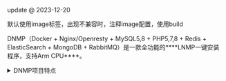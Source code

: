 
update @ 2023-12-20

默认使用image标签，出现不兼容时，注释image配置，使用build

DNMP（Docker + Nginx/Openresty + MySQL5,8 + PHP5,7,8 + Redis + ElasticSearch + MongoDB + RabbitMQ）是一款全功能的***\*LNMP一键安装程序，支持Arm CPU\****。

<details>
<summary>DNMP项目特点</summary>

1. `100%`开源

2. `100%`遵循Docker标准

3. 支持**多版本PHP**共存，可任意切换（PHP5.4、PHP5.6、PHP7.1、PHP7.2、PHP7.3、PHP7.4、PHP8.0)

4. 支持绑定**任意多个域名**

5. 支持**HTTPS和HTTP/2**

6. **PHP源代码、MySQL数据、配置文件、日志文件**都可在Host中直接修改查看

7. 内置**完整PHP扩展安装**命令

8. 默认支持`pdo_mysql`、`mysqli`、`mbstring`、`gd`、`curl`、`opcache`等常用热门扩展，根据环境灵活配置

9. 可一键选配常用服务：
    - 多PHP版本：PHP5.4、PHP5.6、PHP7.0-7.4、PHP8.0
    - Web服务：Nginx、Openresty
    - 数据库：MySQL5、MySQL8、Redis、memcached、MongoDB、ElasticSearch
    - 消息队列：RabbitMQ
    - 辅助工具：Kibana、Logstash、phpMyAdmin、phpRedisAdmin、AdminMongo

10. 实际项目中应用，确保`100%`可用

11. 所有镜像源于[Docker官方仓库](https://hub.docker.com)，安全可靠

12. 一次配置，**Windows、Linux、MacOs**皆可用

13. 支持快速安装扩展命令 `install-php-extensions apcu`

14. 支持安装certbot获取免费https用的SSL证书

     [TOC]

## 1. 目录结构

```
/
├── data                        数据库数据目录
│   ├── composer                composer 数据目录
│   ├── esdata                  ElasticSearch 数据目录
│   ├── mongo                   MongoDB 数据目录
│   ├── mysql                   MySQL8 数据目录
│   ├── mysql5                  MySQL5 数据目录
│   └── redis                   Redis 数据目录
├── services                    服务构建文件和配置文件目录
│   ├── elasticsearch           ElasticSearch 配置文件目录
│   ├── mysql                   MySQL8 配置文件目录
│   ├── mysql5                  MySQL5 配置文件目录
│   ├── nginx                   Nginx 配置文件目录
│   ├── php                     PHP5.6 - PHP7.4 配置目录
│   ├── php54                   PHP5.4 配置目录
│   └── redis                   Redis 配置目录
├── logs                        日志目录
├── docker-compose.sample.yml   Docker 服务配置示例文件
├── docker-compose.yml   				Docker 服务配置文件
├── env.smaple                  环境配置示例文件
├── LICENSE											证书
├── README.md										说明文件
└── www                         PHP 代码目录

```

## 2. 快速使用

1. 本地安装

- `git`
- `Docker`(系统需为Linux，Windows 10 Build 15063+，或MacOS 10.12+，且必须要`64`位）
- `docker-compose 1.7.0+`

2. clone 项目：

```shell
$ git clone git@github.com:SkyCTing/docker.git
```

3. 如果主机是 Linux系统，且当前用户不是root用户，还需将当前用户加入docker用户组：

```shell
$ sudo gpasswd -a ${USER} docker
```

4. 拷贝并命名配置文件（Windows系统请用copy命令），启动：

```shell
$ cd docker                                         # 进入项目目录
$ cp env.sample .env                                # 复制环境变量文件
$ cp docker-compose.sample.yml docker-compose.yml   # 复制 docker-compose 配置文件。默认启动3
                                                    # 个服务：Nginx、PHP7和MySQL8。要开启更多
                                                    # 其他服务，如Redis、PHP5.6、PHP5.4、	
                                                    # MongoDB，ElasticSearch等，请删
                                                    # 除服务块前的注释
$ docker-compose up -d                              # 启动
```

5. 在浏览器中访问：`http://localhost`或`https://localhost就能看到效果，PHP代码在文件`./www/localhost/index.php`。

## 3. PHP和扩展

### 3.1 切换Nginx使用的PHP版本
首先，需要启动其他版本的PHP，比如PHP5.4，那就先在`docker-compose.yml`文件中删除PHP5.4前面的注释，再启动PHP5.4容器。

PHP5.4启动后，打开Nginx 配置，修改`fastcgi_pass`的主机地址，由`php`改为`php54`，如下：
```
    fastcgi_pass   php:9000;
```
为：
```
    fastcgi_pass   php54:9000;
```
其中 `php` 和 `php54` 是`docker-compose.yml`文件中服务器的名称。

最后，**重启 Nginx** 生效。
```bash
$ docker exec -it nginx nginx -s reload
```
这里两个`nginx`，第一个是容器名，第二个是容器中的`nginx`程序。


### 3.2 安装PHP扩展
PHP的很多功能都是通过扩展实现，而安装扩展是一个略费时间的过程，
所以，除PHP内置扩展外，在`env.sample`文件中我们仅默认安装少量扩展，
如果要安装更多扩展，请打开你的`.env`文件修改如下的PHP配置，
增加需要的PHP扩展：
```bash
PHP_EXTENSIONS=pdo_mysql,opcache,redis       # PHP 要安装的扩展列表，英文逗号隔开
PHP54_EXTENSIONS=opcache,redis                 # PHP 5.4要安装的扩展列表，英文逗号隔开
```
然后重新build PHP镜像。
```bash
docker-compose build php
```
可用的扩展请看同文件的`env.sample`注释块说明。

### 3.3 快速安装php扩展
1.进入容器:

```sh
docker exec -it php /bin/sh

install-php-extensions apcu 
```
2.支持快速安装扩展列表

| Extension | PHP 5.5 | PHP 5.6 | PHP 7.0 | PHP 7.1 | PHP 7.2 | PHP 7.3 | PHP 7.4 | PHP 8.0 | PHP 8.1 | PHP 8.2 |
|:---:|:---:|:---:|:---:|:---:|:---:|:---:|:---:|:---:|:---:|:---:|
| amqp | &check; | &check; | &check; | &check; | &check; | &check; | &check; | &check; | &check; | &check; |
| apcu | &check; | &check; | &check; | &check; | &check; | &check; | &check; | &check; | &check; | &check; |
| apcu_bc |  |  | &check; | &check; | &check; | &check; | &check; |  |  |  |
| ast |  |  | &check; | &check; | &check; | &check; | &check; | &check; | &check; | &check; |
| bcmath | &check; | &check; | &check; | &check; | &check; | &check; | &check; | &check; | &check; | &check; |
| bitset | &check; | &check; | &check; | &check; | &check; | &check; | &check; | &check; | &check; | &check; |
| blackfire | &check; | &check; | &check; | &check; | &check; | &check; | &check; | &check; | &check; | &check; |
| bz2 | &check; | &check; | &check; | &check; | &check; | &check; | &check; | &check; | &check; | &check; |
| calendar | &check; | &check; | &check; | &check; | &check; | &check; | &check; | &check; | &check; | &check; |
| cassandra[*](#special-requirements-for-cassandra) |  |  |  |  | &check; | &check; | &check; | &check; | &check; | &check; |
| cmark |  |  | &check; | &check; | &check; | &check; | &check; |  |  |  |
| csv |  |  |  |  |  | &check; | &check; | &check; | &check; | &check; |
| dba | &check; | &check; | &check; | &check; | &check; | &check; | &check; | &check; | &check; | &check; |
| ddtrace[*](#special-requirements-for-ddtrace) |  | &check; | &check; | &check; | &check; | &check; | &check; | &check; | &check; | &check; |
| decimal |  |  | &check; | &check; | &check; | &check; | &check; | &check; | &check; | &check; |
| ds |  |  | &check; | &check; | &check; | &check; | &check; | &check; | &check; | &check; |
| ecma_intl[*](#special-requirements-for-ecma_intl) |  |  |  |  |  |  |  |  |  | &check; |
| enchant | &check; | &check; | &check; | &check; | &check; | &check; | &check; | &check; | &check; | &check; |
| ev | &check; | &check; | &check; | &check; | &check; | &check; | &check; | &check; | &check; | &check; |
| event | &check; | &check; | &check; | &check; | &check; | &check; | &check; | &check; | &check; | &check; |
| excimer |  |  |  | &check; | &check; | &check; | &check; | &check; | &check; | &check; |
| exif | &check; | &check; | &check; | &check; | &check; | &check; | &check; | &check; | &check; | &check; |
| ffi |  |  |  |  |  |  | &check; | &check; | &check; | &check; |
| gd | &check; | &check; | &check; | &check; | &check; | &check; | &check; | &check; | &check; | &check; |
| gearman | &check; | &check; | &check; | &check; | &check; | &check; | &check; | &check; |  |  |
| geoip | &check; | &check; | &check; | &check; | &check; | &check; | &check; |  |  |  |
| geos[*](#special-requirements-for-geos) | &check; | &check; | &check; | &check; | &check; | &check; | &check; | &check; | &check; | &check; |
| geospatial | &check; | &check; | &check; | &check; | &check; | &check; | &check; | &check; | &check; | &check; |
| gettext | &check; | &check; | &check; | &check; | &check; | &check; | &check; | &check; | &check; | &check; |
| gmagick | &check; | &check; | &check; | &check; | &check; | &check; | &check; | &check; | &check; | &check; |
| gmp | &check; | &check; | &check; | &check; | &check; | &check; | &check; | &check; | &check; | &check; |
| gnupg | &check; | &check; | &check; | &check; | &check; | &check; | &check; | &check; | &check; | &check; |
| grpc | &check; | &check; | &check; | &check; | &check; | &check; | &check; | &check; | &check; | &check; |
| http | &check; | &check; | &check; | &check; | &check; | &check; | &check; | &check; | &check; | &check; |
| igbinary | &check; | &check; | &check; | &check; | &check; | &check; | &check; | &check; | &check; | &check; |
| imagick | &check; | &check; | &check; | &check; | &check; | &check; | &check; | &check; | &check; | &check; |
| imap | &check; | &check; | &check; | &check; | &check; | &check; | &check; | &check; | &check; | &check; |
| inotify | &check; | &check; | &check; | &check; | &check; | &check; | &check; | &check; | &check; | &check; |
| interbase | &check; | &check; | &check; | &check; | &check; | &check; |  |  |  |  |
| intl | &check; | &check; | &check; | &check; | &check; | &check; | &check; | &check; | &check; | &check; |
| ion |  |  |  |  |  |  |  |  | &check; | &check; |
| ioncube_loader | &check; | &check; | &check; | &check; | &check; | &check; | &check; |  | &check; |  |
| jsmin | &check; | &check; | &check; | &check; | &check; | &check; | &check; |  |  |  |
| json_post | &check; | &check; | &check; | &check; | &check; | &check; | &check; | &check; | &check; | &check; |
| jsonpath |  |  |  |  |  |  | &check; | &check; | &check; | &check; |
| ldap | &check; | &check; | &check; | &check; | &check; | &check; | &check; | &check; | &check; | &check; |
| luasandbox | &check; | &check; | &check; | &check; | &check; | &check; | &check; | &check; | &check; | &check; |
| lz4[*](#special-requirements-for-lz4) |  | &check; | &check; | &check; | &check; | &check; | &check; | &check; | &check; | &check; |
| lzf | &check; | &check; | &check; | &check; | &check; | &check; | &check; | &check; | &check; | &check; |
| mailparse | &check; | &check; | &check; | &check; | &check; | &check; | &check; | &check; | &check; | &check; |
| maxminddb |  |  |  |  | &check; | &check; | &check; | &check; | &check; | &check; |
| mcrypt | &check; | &check; | &check; | &check; | &check; | &check; | &check; | &check; | &check; | &check; |
| memcache | &check; | &check; | &check; | &check; | &check; | &check; | &check; | &check; | &check; | &check; |
| memcached[*](#special-requirements-for-memcached) | &check; | &check; | &check; | &check; | &check; | &check; | &check; | &check; | &check; | &check; |
| memprof[*](#special-requirements-for-memprof) | &check; | &check; | &check; | &check; | &check; | &check; | &check; | &check; | &check; | &check; |
| mongo | &check; | &check; |  |  |  |  |  |  |  |  |
| mongodb | &check; | &check; | &check; | &check; | &check; | &check; | &check; | &check; | &check; | &check; |
| mosquitto | &check; | &check; | &check; | &check; | &check; | &check; | &check; |  |  |  |
| msgpack | &check; | &check; | &check; | &check; | &check; | &check; | &check; | &check; | &check; | &check; |
| mssql | &check; | &check; |  |  |  |  |  |  |  |  |
| mysql | &check; | &check; |  |  |  |  |  |  |  |  |
| mysqli | &check; | &check; | &check; | &check; | &check; | &check; | &check; | &check; | &check; | &check; |
| oauth | &check; | &check; | &check; | &check; | &check; | &check; | &check; | &check; | &check; | &check; |
| oci8 | &check; | &check; | &check; | &check; | &check; | &check; | &check; | &check; | &check; | &check; |
| odbc | &check; | &check; | &check; | &check; | &check; | &check; | &check; | &check; | &check; | &check; |
| opcache | &check; | &check; | &check; | &check; | &check; | &check; | &check; | &check; | &check; | &check; |
| opencensus |  |  | &check; | &check; | &check; | &check; | &check; | &check; | &check; | &check; |
| openswoole |  |  |  |  | &check; | &check; | &check; | &check; | &check; | &check; |
| opentelemetry |  |  |  |  |  |  |  | &check; | &check; | &check; |
| parallel[*](#special-requirements-for-parallel) |  |  |  | &check; | &check; | &check; | &check; | &check; | &check; | &check; |
| parle[*](#special-requirements-for-parle) |  |  | &check; | &check; | &check; | &check; | &check; | &check; | &check; | &check; |
| pcntl | &check; | &check; | &check; | &check; | &check; | &check; | &check; | &check; | &check; | &check; |
| pcov |  |  | &check; | &check; | &check; | &check; | &check; | &check; | &check; | &check; |
| pdo_dblib | &check; | &check; | &check; | &check; | &check; | &check; | &check; | &check; | &check; | &check; |
| pdo_firebird | &check; | &check; | &check; | &check; | &check; | &check; | &check; | &check; | &check; | &check; |
| pdo_mysql | &check; | &check; | &check; | &check; | &check; | &check; | &check; | &check; | &check; | &check; |
| pdo_oci |  |  | &check; | &check; | &check; | &check; | &check; | &check; | &check; | &check; |
| pdo_odbc | &check; | &check; | &check; | &check; | &check; | &check; | &check; | &check; | &check; | &check; |
| pdo_pgsql | &check; | &check; | &check; | &check; | &check; | &check; | &check; | &check; | &check; | &check; |
| pdo_sqlsrv[*](#special-requirements-for-pdo_sqlsrv) |  |  | &check; | &check; | &check; | &check; | &check; | &check; | &check; | &check; |
| pgsql | &check; | &check; | &check; | &check; | &check; | &check; | &check; | &check; | &check; | &check; |
| php_trie |  |  |  |  |  | &check; | &check; | &check; | &check; | &check; |
| pkcs11 |  |  |  |  |  |  | &check; | &check; | &check; | &check; |
| pq |  |  | &check; | &check; | &check; | &check; | &check; | &check; | &check; | &check; |
| propro | &check; | &check; | &check; | &check; | &check; | &check; | &check; |  |  |  |
| protobuf | &check; | &check; | &check; | &check; | &check; | &check; | &check; | &check; | &check; | &check; |
| pspell | &check; | &check; | &check; | &check; | &check; | &check; | &check; | &check; | &check; | &check; |
| pthreads[*](#special-requirements-for-pthreads) | &check; | &check; | &check; |  |  |  |  |  |  |  |
| raphf | &check; | &check; | &check; | &check; | &check; | &check; | &check; | &check; | &check; | &check; |
| rdkafka | &check; | &check; | &check; | &check; | &check; | &check; | &check; | &check; | &check; | &check; |
| recode | &check; | &check; | &check; | &check; | &check; | &check; |  |  |  |  |
| redis | &check; | &check; | &check; | &check; | &check; | &check; | &check; | &check; | &check; | &check; |
| relay |  |  |  |  |  |  | &check; | &check; | &check; | &check; |
| seasclick | &check; | &check; | &check; | &check; | &check; | &check; | &check; | &check; | &check; | &check; |
| seaslog | &check; | &check; | &check; | &check; | &check; | &check; | &check; | &check; | &check; | &check; |
| shmop | &check; | &check; | &check; | &check; | &check; | &check; | &check; | &check; | &check; | &check; |
| simdjson[*](#special-requirements-for-simdjson) |  |  |  | &check; | &check; | &check; | &check; | &check; | &check; | &check; |
| smbclient | &check; | &check; | &check; | &check; | &check; | &check; | &check; | &check; | &check; | &check; |
| snappy | &check; | &check; | &check; | &check; | &check; | &check; | &check; | &check; | &check; | &check; |
| snmp | &check; | &check; | &check; | &check; | &check; | &check; | &check; | &check; | &check; | &check; |
| snuffleupagus |  |  | &check; | &check; | &check; | &check; | &check; | &check; | &check; | &check; |
| soap | &check; | &check; | &check; | &check; | &check; | &check; | &check; | &check; | &check; | &check; |
| sockets | &check; | &check; | &check; | &check; | &check; | &check; | &check; | &check; | &check; | &check; |
| sodium[*](#special-requirements-for-sodium) |  | &check; | &check; | &check; |  |  |  |  |  |  |
| solr | &check; | &check; | &check; | &check; | &check; | &check; | &check; | &check; | &check; | &check; |
| sourceguardian | &check; | &check; | &check; | &check; | &check; | &check; | &check; | &check; | &check; | &check; |
| spx |  | &check; | &check; | &check; | &check; | &check; | &check; | &check; | &check; | &check; |
| sqlsrv[*](#special-requirements-for-sqlsrv) |  |  | &check; | &check; | &check; | &check; | &check; | &check; | &check; | &check; |
| ssh2 | &check; | &check; | &check; | &check; | &check; | &check; | &check; | &check; | &check; | &check; |
| stomp | &check; | &check; | &check; | &check; | &check; | &check; | &check; |  |  | &check; |
| swoole | &check; | &check; | &check; | &check; | &check; | &check; | &check; | &check; | &check; | &check; |
| sybase_ct | &check; | &check; |  |  |  |  |  |  |  |  |
| sync | &check; | &check; | &check; | &check; | &check; | &check; | &check; | &check; | &check; | &check; |
| sysvmsg | &check; | &check; | &check; | &check; | &check; | &check; | &check; | &check; | &check; | &check; |
| sysvsem | &check; | &check; | &check; | &check; | &check; | &check; | &check; | &check; | &check; | &check; |
| sysvshm | &check; | &check; | &check; | &check; | &check; | &check; | &check; | &check; | &check; | &check; |
| tensor[*](#special-requirements-for-tensor) |  |  |  |  | &check; | &check; | &check; | &check; |  |  |
| tideways | &check; | &check; | &check; | &check; | &check; | &check; | &check; | &check; | &check; | &check; |
| tidy | &check; | &check; | &check; | &check; | &check; | &check; | &check; | &check; | &check; | &check; |
| timezonedb | &check; | &check; | &check; | &check; | &check; | &check; | &check; | &check; | &check; | &check; |
| uopz | &check; | &check; | &check; | &check; | &check; | &check; | &check; | &check; | &check; | &check; |
| uploadprogress | &check; | &check; | &check; | &check; | &check; | &check; | &check; | &check; | &check; | &check; |
| uuid | &check; | &check; | &check; | &check; | &check; | &check; | &check; | &check; | &check; | &check; |
| uv |  |  |  |  |  |  |  | &check; | &check; | &check; |
| vips[*](#special-requirements-for-vips) |  |  | &check; | &check; | &check; | &check; | &check; | &check; | &check; | &check; |
| wddx | &check; | &check; | &check; | &check; | &check; | &check; |  |  |  |  |
| xdebug | &check; | &check; | &check; | &check; | &check; | &check; | &check; | &check; | &check; | &check; |
| xdiff | &check; | &check; | &check; | &check; | &check; | &check; | &check; | &check; | &check; | &check; |
| xhprof | &check; | &check; | &check; | &check; | &check; | &check; | &check; | &check; | &check; | &check; |
| xlswriter |  |  | &check; | &check; | &check; | &check; | &check; | &check; | &check; | &check; |
| xmldiff | &check; | &check; | &check; | &check; | &check; | &check; | &check; | &check; | &check; | &check; |
| xmlrpc | &check; | &check; | &check; | &check; | &check; | &check; | &check; | &check; | &check; | &check; |
| xsl | &check; | &check; | &check; | &check; | &check; | &check; | &check; | &check; | &check; | &check; |
| yac |  |  | &check; | &check; | &check; | &check; | &check; | &check; | &check; | &check; |
| yaml | &check; | &check; | &check; | &check; | &check; | &check; | &check; | &check; | &check; | &check; |
| yar | &check; | &check; | &check; | &check; | &check; | &check; | &check; | &check; | &check; |  |
| zephir_parser |  |  | &check; | &check; | &check; | &check; | &check; | &check; | &check; | &check; |
| zip | &check; | &check; | &check; | &check; | &check; | &check; | &check; | &check; | &check; | &check; |
| zmq | &check; | &check; | &check; | &check; | &check; | &check; | &check; | &check; | &check; | &check; |
| zookeeper | &check; | &check; | &check; | &check; | &check; | &check; | &check; | &check; | &check; | &check; |
| zstd | &check; | &check; | &check; | &check; | &check; | &check; | &check; | &check; | &check; | &check; |

*Number of supported extensions: 141*

此扩展来自[https://github.com/mlocati/docker-php-extension-installer](https://github.com/mlocati/docker-php-extension-installer)参考示例文件

### 3.4 Host中使用php命令行（php-cli）

1. 参考[bash.alias.sample](bash.alias.sample)示例文件，将对应 php cli 函数拷贝到主机的 `~/.bashrc`文件。
2. 让文件起效：
    ```bash
    source ~/.bashrc
    ```
3. 然后就可以在主机中执行php命令了：
    ```bash
    ~ php -v
    PHP 7.2.13 (cli) (built: Dec 21 2018 02:22:47) ( NTS )
    Copyright (c) 1997-2018 The PHP Group
    Zend Engine v3.2.0, Copyright (c) 1998-2018 Zend Technologies
        with Zend OPcache v7.2.13, Copyright (c) 1999-2018, by Zend Technologies
        with Xdebug v2.6.1, Copyright (c) 2002-2018, by Derick Rethans
    ```
### 3.5 使用composer
**方法1：主机中使用composer命令**
1. 确定composer缓存的路径。比如，我的dnmp下载在`~/dnmp`目录，那composer的缓存路径就是`~/dnmp/data/composer`。
2. 参考[bash.alias.sample](bash.alias.sample)示例文件，将对应 php composer 函数拷贝到主机的 `~/.bashrc`文件。
    > 这里需要注意的是，示例文件中的`~/dnmp/data/composer`目录需是第一步确定的目录。
3. 让文件起效：
    ```bash
    source ~/.bashrc
    ```
4. 在主机的任何目录下就能用composer了：
    ```bash
    cd ~/dnmp/www/
    composer create-project yeszao/fastphp project --no-dev
    ```
5. （可选）第一次使用 composer 会在 `~/dnmp/data/composer` 目录下生成一个**config.json**文件，可以在这个文件中指定国内仓库，例如：
    ```json
    {
        "config": {},
        "repositories": {
            "packagist": {
                "type": "composer",
                "url": "https://mirrors.aliyun.com/composer/"
            }
        }
    }
    
    ```

**方法2：容器内使用composer命令**

还有另外一种方式，就是进入容器，再执行`composer`命令，以PHP7容器为例：
```bash
docker exec -it php /bin/sh
cd /www/localhost
composer update
```

## 4. 创建代码用户

``` shell
$ adduser www-data
$ usermod -s /sbin/nologin www-data
```

## 5. 编译镜像

```shell
docker build --no-cache \
-t mcskyding/php:7.4.27 \
--build-arg PHP_VERSION=php:7.4.27-fpm-alpine \
--build-arg CONTAINER_PACKAGE_URL=mirrors.ustc.edu.cn \
--build-arg TZ=Asia/Shanghai \
--build-arg PHP_EXTENSIONS=pdo_mysql,mysqli,mbstring,gd,curl,opcache,zip,redis,soap,apcu,bcmath,dba,sockets,exif,pcntl,sodium,mongodb,xdebug \
.
```

## 6. 阿里云镜像

阿里云镜像：https://cr.console.aliyun.com/cn-hangzhou/instance/repositories

``` shell
sudo docker login --username=mcskyding@vip.qq.com registry.cn-hangzhou.aliyuncs.com
sudo docker tag [ImageId] registry.cn-hangzhou.aliyuncs.com/mcskyding/docker:[镜像版本号]
sudo docker push registry.cn-hangzhou.aliyuncs.com/mcskyding/docker:[镜像版本号]
```

## 7. 管理命令

### 7.1 服务器启动和构建命令

``` shell
$ docker-compose up                         # 创建并且启动所有容器
$ docker-compose up -d                      # 创建并且后台运行方式启动所有容器
$ docker-compose up nginx php mysql         # 创建并且启动nginx、php、mysql的多个容器
$ docker-compose up -d nginx php  mysql     # 创建并且已后台运行的方式启动nginx、php、mysql容器

$ docker-compose start php                  # 启动服务
$ docker-compose stop php                   # 停止服务
$ docker-compose restart php                # 重启服务
$ docker-compose down --rmi all							# 停止并删除
$ docker-compose build php                  # 构建或者重新构建服务
$ docker-compose up -d --build php nginx 		# 修改dockerfile或者env文件之后rebuild可生效
$ docker-compose rm php                     # 删除并且停止php容器
$ docker-compose down                       # 停止并删除容器，网络，图像和挂载卷

$ docker system prune -a -f  								# 删除所有未使用的容器，删除所有未使用的镜像、网络
$ docker image prune												# 删除所有未使用的镜像
$ docker container prune										# 删除所有未使用的容器（删除所有处于非运行状态的容器）
$ docker network prune											# 删除所有未使用的网络
```

### 7.2 添加快捷命令
在开发的时候，我们可能经常使用`docker exec -it`进入到容器中，把常用的做成命令别名是个省事的方法。

首先，在主机中查看可用的容器：
```bash
$ docker ps           # 查看所有运行中的容器
$ docker ps -a        # 所有容器
```
输出的`NAMES`那一列就是容器的名称，如果使用默认配置，那么名称就是`nginx`、`php`、`php56`、`mysql`等。

然后，打开`~/.bashrc`或者`~/.zshrc`文件，加上：
```bash
alias dnginx='docker exec -it nginx /bin/sh'
alias dphp='docker exec -it php /bin/sh'
alias dphp56='docker exec -it php56 /bin/sh'
alias dphp54='docker exec -it php54 /bin/sh'
alias dmysql='docker exec -it mysql /bin/bash'
alias dredis='docker exec -it redis /bin/sh'
```
下次进入容器就非常快捷了，如进入php容器：
```bash
$ dphp
```

### 7.3 查看docker网络
```sh
ifconfig docker0
```
用于填写`extra_hosts`容器访问宿主机的`hosts`地址

## 8 测试NGINX

```
$ cp nginx/conf.d/default.conf.example nginx/conf.d/default.conf
$ docker-compose restart nginx

#绑定本机hosts
127.0.0.1 default.dev.com

```
访问 http://default.dev.com/ 得到响应 Hello Ogenes! 表示运行成功。

![QQ截图20210114105752.png](https://i.loli.net/2021/01/14/NPTJhEgcszFZaOp.png)

## 9 Certbot 申请ssl证书
1. 先配置http可访问， 以 coupon.pianophile.cn 为例

```shell
vim nginx/conf.d/coupon.conf
server {
    listen 80;
    listen [::]:80;

    server_name coupon.pianophile.cn;
    root  /www/coupon;    # 针对Laravel，需要定位到public

    location / {
        charset utf-8;
        default_type text/html;
        return 200 'Hello World!';
    }
}

docker exec -it nginx nginx -s reload
curl  coupon.pianophile.cn
```
2. 申请ssl证书

```shell
docker-compose run --rm  certbot certonly --webroot --webroot-path /www/coupon/ -d coupon.pianophile.cn --cert-name coupon
```

| 参数                  | 解释                                                         |
| --------------------- | ------------------------------------------------------------ |
| certonly              | 创建时使用, 表示采用验证模式，只会获取证书                   |
| renew                 | 更新时使用                                                   |
| –manual               | 配置插件,http验证/dns验证                                    |
| –webroot              | http验证                                                     |
| –force-renewal        | 强制续签                                                     |
| –preferred-challenges | dnsdns验证, 表示采用DNS验证申请者合法性                      |
| –dry-run              | 测试执行,不会真正去申请                                      |
| –manual-auth-hook     | 动态验证DNS的脚本服务                                        |
| –deploy-hook          | 成功后指定执行命令，重启 nginx, 因为nginx不会自动加载证书，reload也不会 |
| -d *.xxx.com          | 域名(可以是通配符)                                           |
| -m xxx@xxx.com        | 通知邮箱                                                     |

3. 修改nginx配置，支持https

```shell
vim nginx/conf.d/coupon.conf
server {
    listen          80;
    listen          [::]:80;
    server_name     coupon.pianophile.cn;
    return          301	https://coupon.pianophile.cn$request_uri;
}

server {
    listen              443 ssl http2;
    listen              [::]:443 ssl http2;
    server_name         coupon.pianophile.cn;
    ssl_certificate     ssl/live/coupon/fullchain.pem;
    ssl_certificate_key ssl/live/coupon/privkey.pem;
    ssl_protocols       TLSv1.1 TLSv1.2 TLSv1.3;

    location / {
        charset utf-8;
        default_type text/html;
        return 200 'Hello World!';
    }
}
```

4. 配置计划任务，每个月月初自动刷新

```shell
0 0 0 * * cd /data/web/docker && docker-compose run --rm certbot renew >> /dev/null 2>&1
```

## 10 使用Log

Log文件生成的位置依赖于conf下各log配置的值。

### 10.1 Nginx日志
Nginx日志是我们用得最多的日志，所以我们单独放在根目录`log`下。

`log`会目录映射Nginx容器的`/var/log/nginx`目录，所以在Nginx配置文件中，需要输出log的位置，我们需要配置到`/var/log/nginx`目录，如：
```
error_log  /var/log/nginx/nginx.localhost.error.log  warn;
```


### 10.2 PHP-FPM日志
大部分情况下，PHP-FPM的日志都会输出到Nginx的日志中，所以不需要额外配置。

另外，建议直接在PHP中打开错误日志：
```php
error_reporting(E_ALL);
ini_set('error_reporting', 'on');
ini_set('display_errors', 'on');
```

如果确实需要，可按一下步骤开启（在容器中）。

1. 进入容器，创建日志文件并修改权限：
    ```bash
    $ docker exec -it php /bin/sh
    $ mkdir /var/log/php
    $ cd /var/log/php
    $ touch php-fpm.error.log
    $ chmod a+w php-fpm.error.log
    ```
2. 主机上打开并修改PHP-FPM的配置文件`conf/php-fpm.conf`，找到如下一行，删除注释，并改值为：
    ```
    php_admin_value[error_log] = /var/log/php/php-fpm.error.log
    ```
3. 重启PHP-FPM容器。

### 10.3 MySQL日志
因为MySQL容器中的MySQL使用的是`mysql`用户启动，它无法自行在`/var/log`下的增加日志文件。所以，我们把MySQL的日志放在与data一样的目录，即项目的`mysql`目录下，对应容器中的`/var/log/mysql/`目录。
```bash
slow-query-log-file     = /var/log/mysql/mysql.slow.log
log-error               = /var/log/mysql/mysql.error.log
```
以上是mysql.conf中的日志文件的配置。



## 11 数据库管理
本项目默认在`docker-compose.yml`中不开启了用于MySQL在线管理的*phpMyAdmin*，以及用于redis在线管理的*phpRedisAdmin*，可以根据需要修改或删除。

### 11.1 phpMyAdmin
phpMyAdmin容器映射到主机的端口地址是：`8080`，所以主机上访问phpMyAdmin的地址是：
```
http://localhost:8080
```

MySQL连接信息：
- host：(本项目的MySQL容器网络)
- port：`3306`
- username：（手动在phpmyadmin界面输入）
- password：（手动在phpmyadmin界面输入）

### 11.2 phpRedisAdmin
phpRedisAdmin容器映射到主机的端口地址是：`8081`，所以主机上访问phpMyAdmin的地址是：
```
http://localhost:8081
```

Redis连接信息如下：
- host: (本项目的Redis容器网络)
- port: `6379`


## 7.在正式环境中安全使用
要在正式环境中使用，请：
1. 在php.ini中关闭XDebug调试
2. 增强MySQL数据库访问的安全策略
3. 增强redis访问的安全策略
